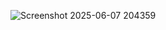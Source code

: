 ![Screenshot 2025-06-07 204359](https://github.com/user-attachments/assets/fa8bbd9c-6082-47c2-b978-683bbe717828)
